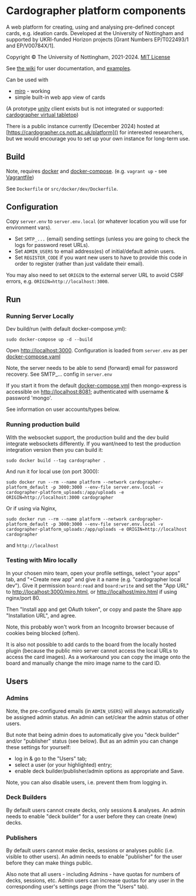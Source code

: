 # Cardographer platform components

A web platform for creating, using and analysing pre-defined concept cards, e.g. ideation cards. 
Developed at the University of Nottingham and supported by UKRI-funded Horizon projects [Grant Numbers EP/T022493/1 and EP/V00784X/1].

Copyright © The University of Nottingham, 2021-2024. [MIT License](LICENSE)

See [the wiki](https://github.com/MixedRealityLab/cardographer-platform/wiki)
for user documentation, and [examples](). 

Can be used with
- [miro](docs/miro.md) - working
- simple built-in web app view of cards

(A prototype [unity](docs/unity.md) client exists but is not integrated or supported: [cardographer virtual tabletop](https://github.com/MixedRealityLab/cardographer-tabletop))

There is a public instance currently (December 2024) hosted at [https://cardographer.cs.nott.ac.uk/platform]() for interested researchers, but we would encourage you to set up your own instance for long-term use.

## Build

Note, requires [docker](https://docs.docker.com/get-docker/) and [docker-compose](https://docs.docker.com/compose/install/).
(e.g. `vagrant up` - see [Vagrantfile](Vagrantfile))

See `Dockerfile` or `src/docker/dev/Dockerfile`.

## Configuration

Copy `server.env` to `server.env.local` (or whatever location you will use for environment vars).

- Set `SMTP_...` (email) sending settings (unless you are going to check the logs for password reset URLs).
- Set `ADMIN_USERS` to email address(es) of initial/default admin users.
- Set `REGISTER_CODE` if you want new users to have to provide this code in order to register (rather than just validate their email).

You may also need to set `ORIGIN` to the external server URL to avoid CSRF errors,
e.g. `ORIGIN=http://localhost:3000`.

## Run

### Running Server Locally

Dev build/run (with default docker-compose.yml):
```
sudo docker-compose up -d --build
```
Open [http://localhost:3000](http://localhost:3000).
Configuration is loaded from `server.env` as per [docker-compose.yaml](docker-compose.yaml)

Note, the server needs to be able to send (forward) email for password recovery.
See SMTP_... config in `server.env`

If you start it from the default [docker-compose.yml]() then mongo-express is accessible on [http://localhost:8081]();
authenticated with username & password 'mongo'. 

See information on user accounts/types below.

### Running production build

With the websocket support, the production build and the dev build integrate
websockets differently.
If you want/need to test the production integration version then you can
build it:
```
sudo docker build --tag cardographer .
```
And run it for local use (on port 3000):
```
sudo docker run --rm --name platform --network cardographer-platform_default -p 3000:3000 --env-file server.env.local -v cardographer-platform_uploads:/app/uploads -e ORIGIN=http://localhost:3000 cardographer
```
Or if using via Nginx,
```
sudo docker run --rm --name platform --network cardographer-platform_default -p 3000:3000 --env-file server.env.local -v cardographer-platform_uploads:/app/uploads -e ORIGIN=http://localhost cardographer
```
and `http://localhost`

### Testing with Miro locally

In your chosen miro team, open your profile settings, select "your apps" tab,
and "+Create new app" and give it a name (e.g. "cardographer local dev"). 
Give it permission `board:read` and `board:write`
and set the "App URL" to [http://localhost:3000/miro.html](http://localhost:3000/miro.html),
or [http://localhost/miro.html](http://localhost/miro.html) if using nginx/port 80.

Then "Install app and get OAuth token", or copy and paste the 
Share app "Installation URL", and agree.

Note, this probably won't work from an Incognito browser because of cookies 
being blocked (often).

It is also not possible to add cards to the board from the locally hosted plugin
(because the public miro server cannot access the local URLs to access the card images).
As a workaround you can copy the image onto the board and manually change the miro image name to the card ID.

## Users

### Admins

Note, the pre-configured emails (in `ADMIN_USERS`) will always automatically be assigned admin status.
An admin can set/clear the admin status of other users. 

But note that being admin does to automatically give you "deck builder" and/or "publisher" status (see below).
But as an admin you can change these settings for yourself:
- log in & go to the "Users" tab; 
- select a user (or your highlighted) entry; 
- enable deck builder/publisher/admin options as appropriate and Save.

Note, you can also disable users, i.e. prevent them from logging in.

### Deck Builders

By default users cannot create decks, only sessions & analyses.
An admin needs to enable "deck builder" for a user before they can create (new) decks.

### Publishers

By default users cannot make decks, sessions or analyses public (i.e. visible to other users).
An admin needs to enable "publisher" for the user before they can make things public. 

Also note that all users - including Admins - have quotas for numbers of decks, sessions, etc.
Admin users can increase quotas for any user in the corresponding user's settings page (from the "Users" tab).

